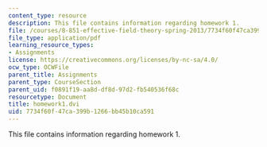 ```yaml
---
content_type: resource
description: This file contains information regarding homework 1.
file: /courses/8-851-effective-field-theory-spring-2013/7734f60f47ca399b1266bb45b10ca591_MIT8_851S13_homework1.pdf
file_type: application/pdf
learning_resource_types:
- Assignments
license: https://creativecommons.org/licenses/by-nc-sa/4.0/
ocw_type: OCWFile
parent_title: Assignments
parent_type: CourseSection
parent_uid: f0891f19-aa8d-df8d-97d2-fb540536f68c
resourcetype: Document
title: homework1.dvi
uid: 7734f60f-47ca-399b-1266-bb45b10ca591
---
```

This file contains information regarding homework 1.
